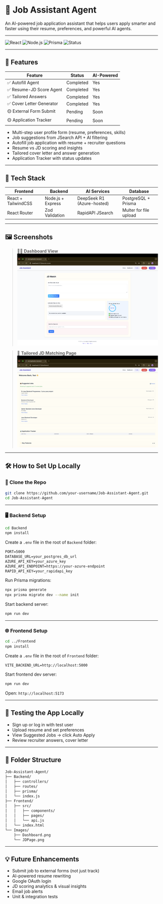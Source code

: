 # 🤖 Job Assistant Agent

An AI-powered job application assistant that helps users apply smarter and faster using their resume, preferences, and powerful AI agents.

---

![React](https://img.shields.io/badge/React-Frontend-blue)
![Node.js](https://img.shields.io/badge/Node.js-Backend-green)
![Prisma](https://img.shields.io/badge/Prisma-ORM-blueviolet)
![Status](https://img.shields.io/badge/Status-In%20Progress-yellow)

---

## 🚀 Features

| Feature                    | Status     | AI-Powered |
|---------------------------|------------|------------|
| ✅ Autofill Agent         | Completed  | Yes        |
| ✅ Resume-JD Score Agent  | Completed  | Yes        |
| ✅ Tailored Answers       | Completed  | Yes        |
| ✅ Cover Letter Generator | Completed  | Yes        |
| 🟡 External Form Submit   | Pending    | Soon       |
| 🟡 Application Tracker    | Pending    | Soon       |

- Multi-step user profile form (resume, preferences, skills)
- Job suggestions from JSearch API + AI filtering
- Autofill job application with resume + recruiter questions
- Resume vs JD scoring and insights
- Tailored cover letter and answer generation
- Application Tracker with status updates

---

## 🧠 Tech Stack

| Frontend            | Backend              | AI Services              | Database |
|---------------------|----------------------|---------------------------|----------|
| React + TailwindCSS | Node.js + Express    | DeepSeek R1 (Azure-hosted)| PostgreSQL + Prisma |
| React Router        | Zod Validation       | RapidAPI JSearch          | Multer for file upload |

---

## 🖼️ Screenshots

> 🧑‍💼 **Dashboard View**  
![Dashboard](./Images/DashBoard.png)

> 📝 **Tailored JD Matching Page**  
![JD Page](./Images/JDPage.png)

---

## 🛠️ How to Set Up Locally

### 🔁 Clone the Repo
```bash
git clone https://github.com/your-username/Job-Assistant-Agent.git
cd Job-Assistant-Agent
```

---

### 🖥️ Backend Setup

```bash
cd Backend
npm install
```

Create a `.env` file in the root of `Backend` folder:
```env
PORT=5000
DATABASE_URL=your_postgres_db_url
AZURE_API_KEY=your_azure_key
AZURE_API_ENDPOINT=https://your-azure-endpoint
RAPID_API_KEY=your_rapidapi_key
```

Run Prisma migrations:
```bash
npx prisma generate
npx prisma migrate dev --name init
```

Start backend server:
```bash
npm run dev
```

---

### 🌐 Frontend Setup

```bash
cd ../Frontend
npm install
```

Create a `.env` file in the root of `Frontend` folder:
```env
VITE_BACKEND_URL=http://localhost:5000
```

Start frontend dev server:
```bash
npm run dev
```

Open: `http://localhost:5173`

---

## 🧪 Testing the App Locally

- Sign up or log in with test user
- Upload resume and set preferences
- View Suggested Jobs → click Auto Apply
- Review recruiter answers, cover letter
  

---

## 📁 Folder Structure

```
Job-Assistant-Agent/
├── Backend/
│   ├── controllers/
│   ├── routes/
│   ├── prisma/
│   └── index.js
├── Frontend/
│   ├── src/
│   │   ├── components/
│   │   ├── pages/
│   │   └── api.js
│   └── index.html
└── Images/
    ├── Dashboard.png
    └── JDPage.png
```

---

## 💡 Future Enhancements

- Submit job to external forms (not just track)
- AI-powered resume rewriting
- Google OAuth login
- JD scoring analytics & visual insights
- Email job alerts
- Unit & integration tests
